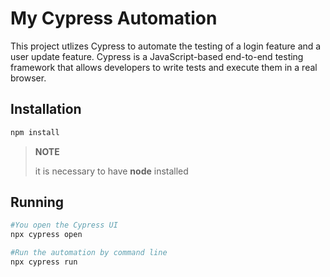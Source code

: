 # My Cypress Automation

This project utlizes Cypress to automate the testing of a login feature and a user update feature.
Cypress is a JavaScript-based end-to-end testing framework that allows developers to write tests and
execute them in a real browser.

## Installation 
```bash
npm install
```
>**NOTE**
>
> it is necessary to have **node** installed
>
## Running 
```bash
#You open the Cypress UI
npx cypress open

#Run the automation by command line
npx cypress run
```
